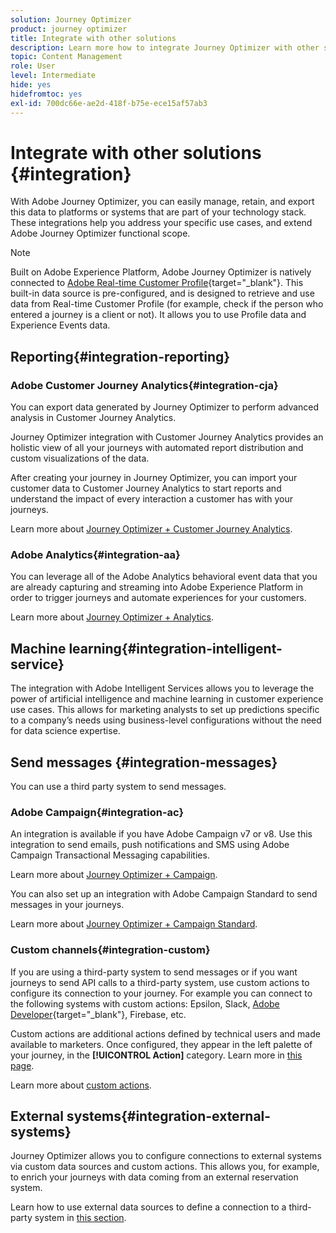 ```yaml
---
solution: Journey Optimizer
product: journey optimizer
title: Integrate with other solutions
description: Learn more how to integrate Journey Optimizer with other solutions
topic: Content Management
role: User
level: Intermediate
hide: yes
hidefromtoc: yes
exl-id: 700dc66e-ae2d-418f-b75e-ece15af57ab3
---
```

# Integrate with other solutions {#integration}

With Adobe Journey Optimizer, you can easily manage, retain, and export this data to platforms or systems that are part of your technology stack. These integrations help you address your specific use cases, and extend Adobe Journey Optimizer functional scope.

>[!NOTE]
>
> Built on Adobe Experience Platform, Adobe Journey Optimizer is natively connected to [Adobe Real-time Customer Profile](https://experienceleague.adobe.com/docs/experience-platform/profile/home.html){target="_blank"}. This built-in data source is pre-configured, and is designed to retrieve and use data from Real-time Customer Profile (for example, check if the person who entered a journey is a client or not). It allows you to use Profile data and Experience Events data.


## Reporting{#integration-reporting}

### Adobe Customer Journey Analytics{#integration-cja}

You can export data generated by Journey Optimizer to perform advanced analysis in Customer Journey Analytics.

Journey Optimizer integration with Customer Journey Analytics provides an holistic view of all your journeys with automated report distribution and custom visualizations of the data.

After creating your journey in Journey Optimizer, you can import your customer data to Customer Journey Analytics to start reports and understand the impact of every interaction a customer has with your journeys.

Learn more about [Journey Optimizer + Customer Journey Analytics](../reports/cja-ajo.md).

### Adobe Analytics{#integration-aa}

You can leverage all of the Adobe Analytics behavioral event data that you are already capturing and streaming into Adobe Experience Platform in order to trigger journeys and automate experiences for your customers.

Learn more about [Journey Optimizer + Analytics](../event/about-analytics.md).

## Machine learning{#integration-intelligent-service}

The integration with Adobe Intelligent Services allows you to leverage the power of artificial intelligence and machine learning in customer experience use cases. This allows for marketing analysts to set up predictions specific to a company’s needs using business-level configurations without the need for data science expertise.

## Send messages {#integration-messages}

You can use a third party system to send messages. 

### Adobe Campaign{#integration-ac}

An integration is available if you have Adobe Campaign v7 or v8. Use this integration to send emails, push notifications and SMS using Adobe Campaign Transactional Messaging capabilities.

Learn more about [Journey Optimizer + Campaign](../building-journeys/ajo-ac.md).

You can also set up an integration with Adobe Campaign Standard to send messages in your journeys.

Learn more about [Journey Optimizer + Campaign Standard](../building-journeys/ajo-ac.md).

### Custom channels{#integration-custom}

If you are using a third-party system to send messages or if you want journeys to send API calls to a third-party system, use custom actions to configure its connection to your journey. For example you can connect to the following systems with custom actions: Epsilon, Slack, [Adobe Developer](https://developer.adobe.com){target="_blank"}, Firebase, etc.

Custom actions are additional actions defined by technical users and made available to marketers. Once configured, they appear in the left palette of your journey, in the **[!UICONTROL Action]** category. Learn more in [this page](../building-journeys/about-journey-activities.md#action-activities). 

Learn more about [custom actions](../action/about-custom-action-configuration.md).

## External systems{#integration-external-systems}

Journey Optimizer allows you to configure connections to external systems via custom data sources and custom actions. This allows you, for example, to enrich your journeys with data coming from an external reservation system.

Learn how to use external data sources to define a connection to a third-party system in [this section](../datasource/external-data-sources.md).
